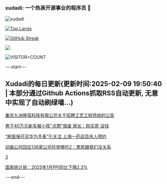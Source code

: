 ### xudadi: 一个热衷开源事业的程序员 👋

![xudadi](https://github-readme-stats-git-masterorgs-github-readme-stats-team.vercel.app/api?username=xudadi)

[![Top Langs](https://github-readme-stats.vercel.app/api/top-langs/?username=xudadi)](https://github.com/anuraghazra/github-readme-stats)

[![GitHub Streak](https://streak-stats.demolab.com?user=xudadi&locale=zh_Hans)](https://git.io/streak-stats)

![](https://raw.githubusercontent.com/xudadi/xudadi/main/assets/github-contribution-grid-snake.svg)

![VISITOR+COUNT](https://komarev.com/ghpvc/?username=xudadi&label=VISITOR+COUNT)


---start---

## Xudadi的每日更新(更新时间:2025-02-09 19:50:40 | 本部分通过Github Actions抓取RSS自动更新, 无意中实现了自动刷绿墙...)

[重庆九洲隆瓴科技有限公司关于招聘工艺工程师岗的公告](https://www.gongkaoleida.com/article/2281834)

[男子40万元新车被小孩"点燃"报废 家长：刚买房 没钱](https://m.163.com/news/article/JNUN2R6B051492T3.html)

["刷医保可买华为手表"引关注 上海一药店百余人预约](https://m.163.com/news/article/JNUPQQ130512B07B.html)

[动画公司回应138家公司托举哪吒2：票房跟我们没关系](https://m.163.com/news/article/JNUPHN3L0001899O.html)

[3](https://m.163.com/touch/news/sub/domestic)

[国家统计局：2025年1月PPI同比下降2.3%](https://m.163.com/news/article/JNUQ0U150001899O.html)

---end---
